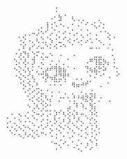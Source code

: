 
⠀⠀⠀⠀⠀⠀⠀⠀⠀⠀⠀⠨⠀⠀⠀⠀⠀⠀⠀⠀⠀⠀⠀⠀⠀⠀
⠀⠀⠀⠀⠀⠀⠀⠀⠀⠀⠠⠂⣳⠈⠀⢆⢀⢀⠀⠀⠀⡀⠀⠀⠀⠀
⠀⠀⠀⠀⠀⠀⠀⠀⡀⢸⢐⠡⠐⠄⡀⠂⠠⠁⠊⠐⢅⠌⡂⠀⠀⠀
⠀⠀⠀⠀⢀⢀⠤⡨⠢⠊⡠⢁⠂⠔⠠⢁⠄⡁⢈⠄⢀⠐⠐⢄⠀⠀
⠀⠀⠀⠡⡑⠠⡀⢆⢑⡈⢢⠐⣁⠊⢔⠠⢂⠌⡠⢂⠐⢄⠀⠑⠈⠀
⠀⠀⠀⡈⠎⢠⠊⠔⠤⠑⠅⠪⠐⠑⠀⠁⠀⠁⠀⠤⠠⠄⠁⠌⡀⠀
⠀⠀⠐⡰⡙⡆⢑⠍⡐⣀⠢⠀⠠⠀⠀⠠⠀⠀⠀⠀⣀⣀⠀⠀⠄⠀
⠀⠀⢑⠌⢜⠄⡹⠀⢌⠀⡐⢀⠂⡀⠁⠀⠀⠀⠠⠛⢹⣯⡳⡄⠨⠀
⠀⠀⠢⡑⢌⢆⠅⡈⢂⡴⠞⢻⣷⣦⠁⠐⠀⠀⢙⢦⣮⡓⠵⠀⠈⡂
⠀⠀⠐⢌⠢⡊⢆⠈⠩⡻⢤⣞⣙⢟⠃⠀⡀⡀⠀⠂⠌⠐⠁⠠⠀⠊
⠀⠀⠀⠐⢅⠪⡈⠆⠀⠁⠄⠍⠡⠈⠀⢶⣤⠴⠞⠁⠀⢀⠀⠂⠀⠀
⠀⠀⠀⠀⠡⢊⠔⡩⣂⠐⠠⠀⠄⢀⠀⡀⠀⠄⡀⣐⡀⠀⠀⠀⠀⠀
⠀⠀⠀⠀⠀⠡⡊⢔⢅⠣⡌⠀⡐⠂⢂⢘⠘⠺⣝⢮⠃⡐⠀⢀⠀⠀
⠀⠀⠀⠀⠀⠢⢈⢆⢑⠕⠂⠀⠀⠀⣠⠈⠇⠱⡀⢳⡅⠀⠀⠀⠀⠀
⠀⠠⠀⢄⢀⠂⡑⠤⡡⢉⠅⡱⠊⢆⢕⢌⠆⠤⡀⠱⢕⠀⠀⠀⠀⠀
⢈⠄⡁⠢⠠⠡⡈⠂⠔⢐⠄⡣⢁⠆⡱⡈⠜⢄⠈⡊⡢⠀⠀⠀⠀⠀
⠐⡐⢌⠢⡑⠢⡈⡐⠡⠊⢌⠠⡑⠌⠢⡈⠢⡁⠔⠨⡘⠄⠀⠀⠀⠀
⠀⠈⠂⠢⡘⠔⢌⠢⠉⠂⠡⢐⠈⠄⢁⠌⠐⠄⡑⠨⡐⠁⠀⠀⠀⠀
⠀⠀⠀⠀⠀⠀⠀⠀⠀⠀⠐⠤⡈⠔⡀⠂⡈⠄⢠⠑⢨⠀⠀⠀⠀⠀
⠀⠀⠀⠀⠀⠀⠀⠀⠀⠀⠀⠐⠈⠀⠀⠈⠐⠄⠁⠊⠀⠀⠀⠀⠀⠀
